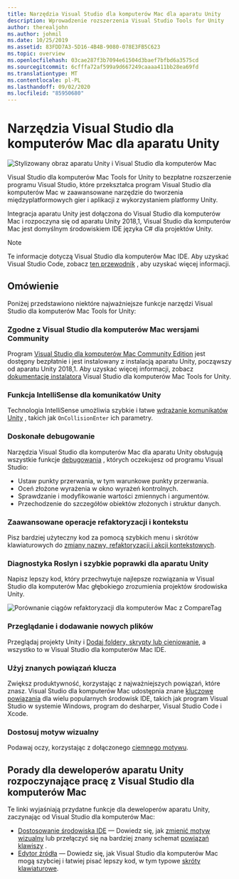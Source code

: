 ```yaml
---
title: Narzędzia Visual Studio dla komputerów Mac dla aparatu Unity
description: Wprowadzenie rozszerzenia Visual Studio Tools for Unity
author: therealjohn
ms.author: johmil
ms.date: 10/25/2019
ms.assetid: 83FDD7A3-5D16-4B4B-9080-078E3FB5C623
ms.topic: overview
ms.openlocfilehash: 03cae287f3b7094e61504d3baef7bfbd6a3575cd
ms.sourcegitcommit: 6cfffa72af599a9d667249caaaa411bb28ea69fd
ms.translationtype: MT
ms.contentlocale: pl-PL
ms.lasthandoff: 09/02/2020
ms.locfileid: "85950680"
---
```

# <a name="visual-studio-for-mac-tools-for-unity"></a>Narzędzia Visual Studio dla komputerów Mac dla aparatu Unity

![Stylizowany obraz aparatu Unity i Visual Studio dla komputerów Mac](media/vsmac-tools-unity-image1.png)

Visual Studio dla komputerów Mac Tools for Unity to bezpłatne rozszerzenie programu Visual Studio, które przekształca program Visual Studio dla komputerów Mac w zaawansowane narzędzie do tworzenia międzyplatformowych gier i aplikacji z wykorzystaniem platformy Unity.

Integracja aparatu Unity jest dołączona do Visual Studio dla komputerów Mac i rozpoczyna się od aparatu Unity 2018,1, Visual Studio dla komputerów Mac jest domyślnym środowiskiem IDE języka C# dla projektów Unity.

> [!NOTE]
> Te informacje dotyczą Visual Studio dla komputerów Mac IDE. Aby uzyskać Visual Studio Code, zobacz [ten przewodnik](https://code.visualstudio.com/docs/other/unity) , aby uzyskać więcej informacji.

## <a name="overview"></a>Omówienie

Poniżej przedstawiono niektóre najważniejsze funkcje narzędzi Visual Studio dla komputerów Mac Tools for Unity:

### <a name="compatible-with-visual-studio-for-mac-community-edition"></a>Zgodne z Visual Studio dla komputerów Mac wersjami Community

Program [Visual Studio dla komputerów Mac Community Edition](https://visualstudio.microsoft.com/) jest dostępny bezpłatnie i jest instalowany z instalacją aparatu Unity, począwszy od aparatu Unity 2018,1. Aby uzyskać więcej informacji, zobacz [dokumentację instalatora](setup-vsmac-tools-unity.md) Visual Studio dla komputerów Mac Tools for Unity.

### <a name="intellisense-for-unity-messages"></a>Funkcja IntelliSense dla komunikatów Unity

Technologia IntelliSense umożliwia szybkie i łatwe [wdrażanie komunikatów Unity](using-vsmac-tools-unity.md#intellisense-for-unity-messages) , takich jak `OnCollisionEnter` ich parametry.

### <a name="superior-debugging"></a>Doskonałe debugowanie

Narzędzia Visual Studio dla komputerów Mac dla aparatu Unity obsługują wszystkie funkcje [debugowania](using-vsmac-tools-unity.md#unity-debugging) , których oczekujesz od programu Visual Studio:

* Ustaw punkty przerwania, w tym warunkowe punkty przerwania.
* Oceń złożone wyrażenia w okno wyrażeń kontrolnych.
* Sprawdzanie i modyfikowanie wartości zmiennych i argumentów.
* Przechodzenie do szczegółów obiektów złożonych i struktur danych.

### <a name="powerful-refactoring-and-context-actions"></a>Zaawansowane operacje refaktoryzacji i kontekstu

Pisz bardziej użyteczny kod za pomocą szybkich menu i skrótów klawiaturowych do [zmiany nazwy, refaktoryzacji i akcji kontekstowych](refactoring.md).

### <a name="roslyn-diagnostics-and-quick-fixes-for-unity"></a>Diagnostyka Roslyn i szybkie poprawki dla aparatu Unity

Napisz lepszy kod, który przechwytuje najlepsze rozwiązania w Visual Studio dla komputerów Mac głębokiego zrozumienia projektów środowiska Unity. 

![Porównanie ciągów refaktoryzacji dla komputerów Mac z CompareTag](media/using-vsmac-tools-unity-image9.png)

### <a name="browse-and-add-new-files"></a>Przeglądanie i dodawanie nowych plików

Przeglądaj projekty Unity i [Dodaj foldery, skrypty lub cieniowanie](using-vsmac-tools-unity.md#adding-new-unity-files-and-folders), a wszystko to w Visual Studio dla komputerów Mac IDE.

### <a name="use-familiar-key-bindings"></a>Użyj znanych powiązań klucza

Zwiększ produktywność, korzystając z najważniejszych powiązań, które znasz. Visual Studio dla komputerów Mac udostępnia znane [kluczowe powiązania](customizing-the-ide.md) dla wielu popularnych środowisk IDE, takich jak program Visual Studio w systemie Windows, program do desharper, Visual Studio Code i Xcode.

### <a name="customize-the-visual-theme"></a>Dostosuj motyw wizualny

Podawaj oczy, korzystając z dołączonego [ciemnego motywu](customizing-the-ide.md).

## <a name="tips-for-unity-developers-getting-started-with-visual-studio-for-mac"></a>Porady dla deweloperów aparatu Unity rozpoczynające pracę z Visual Studio dla komputerów Mac

Te linki wyjaśniają przydatne funkcje dla deweloperów aparatu Unity, zaczynając od Visual Studio dla komputerów Mac:

* [Dostosowanie środowiska IDE](customizing-the-ide.md) — Dowiedz się, jak [zmienić motyw wizualny](customizing-the-ide.md#dark-theme) lub przełączyć się na bardziej znany schemat [powiązań klawiszy](customizing-the-ide.md#key-bindings) .
* [Edytor źródła](source-editor.md) — Dowiedz się, jak Visual Studio dla komputerów Mac mogą szybciej i łatwiej pisać lepszy kod, w tym typowe [skróty klawiaturowe](keyboard-shortcuts.md).
